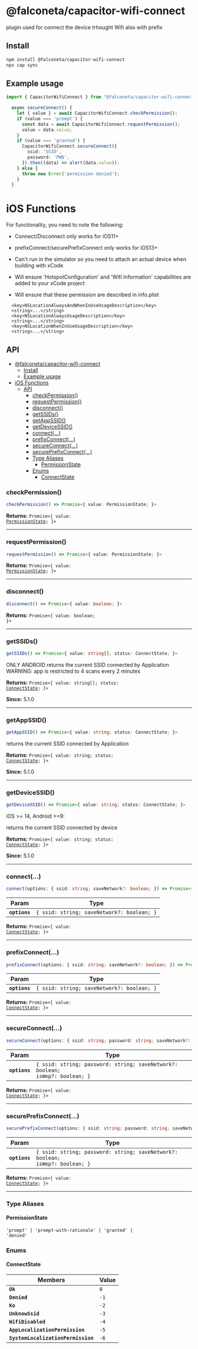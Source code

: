 # @falconeta/capacitor-wifi-connect

plugin used for connect the device trhought Wifi also with prefix

## Install

```bash
npm install @falconeta/capacitor-wifi-connect
npx cap sync
```

## Example usage
```typescript
import { CapacitorWifiConnect } from "@falconeta/capacitor-wifi-connect";

  async secureConnect() {
    let { value } = await CapacitorWifiConnect.checkPermission();
    if (value === 'prompt') {
      const data = await CapacitorWifiConnect.requestPermission();
      value = data.value;
    }
    if (value === 'granted') {
      CapacitorWifiConnect.secureConnect({
        ssid: 'SSID', 
        password: 'PWD', 
      }).then((data) => alert(data.value));
    } else {
      throw new Error('permission denied');
    }
  }
```

# iOS Functions
For functionality, you need to note the following:

* Connect/Disconnect only works for iOS11+

* prefixConnect/securePrefixConnect only works for iOS13+

* Can't run in the simulator so you need to attach an actual device when building with xCode

* Will ensure 'HotspotConfiguration' and 'Wifi Information' capabilities are added to your xCode project

* Will ensure that these permission are described in info.plist
```plist
  <key>NSLocationAlwaysAndWhenInUseUsageDescription</key>
  <string>...</string>
  <key>NSLocationAlwaysUsageDescription</key>
  <string>...</string>
  <key>NSLocationWhenInUseUsageDescription</key>
  <string>...</string>
  ```

## API

<docgen-index>

- [@falconeta/capacitor-wifi-connect](#falconetacapacitor-wifi-connect)
  - [Install](#install)
  - [Example usage](#example-usage)
- [iOS Functions](#ios-functions)
  - [API](#api)
    - [checkPermission()](#checkpermission)
    - [requestPermission()](#requestpermission)
    - [disconnect()](#disconnect)
    - [getSSIDs()](#getssids)
    - [getAppSSID()](#getappssid)
    - [getDeviceSSID()](#getdevicessid)
    - [connect(...)](#connect)
    - [prefixConnect(...)](#prefixconnect)
    - [secureConnect(...)](#secureconnect)
    - [securePrefixConnect(...)](#secureprefixconnect)
    - [Type Aliases](#type-aliases)
      - [PermissionState](#permissionstate)
    - [Enums](#enums)
      - [ConnectState](#connectstate)

</docgen-index>

<docgen-api>
<!--Update the source file JSDoc comments and rerun docgen to update the docs below-->

### checkPermission()

```typescript
checkPermission() => Promise<{ value: PermissionState; }>
```

**Returns:** <code>Promise&lt;{ value: <a href="#permissionstate">PermissionState</a>; }&gt;</code>

--------------------


### requestPermission()

```typescript
requestPermission() => Promise<{ value: PermissionState; }>
```

**Returns:** <code>Promise&lt;{ value: <a href="#permissionstate">PermissionState</a>; }&gt;</code>

--------------------


### disconnect()

```typescript
disconnect() => Promise<{ value: boolean; }>
```

**Returns:** <code>Promise&lt;{ value: boolean; }&gt;</code>

--------------------


### getSSIDs()

```typescript
getSSIDs() => Promise<{ value: string[]; status: ConnectState; }>
```

ONLY ANDROID
returns the current SSID connected by Application
WARNING: app is restricted to 4 scans every 2 minutes

**Returns:** <code>Promise&lt;{ value: string[]; status: <a href="#connectstate">ConnectState</a>; }&gt;</code>

**Since:** 5.1.0

--------------------


### getAppSSID()

```typescript
getAppSSID() => Promise<{ value: string; status: ConnectState; }>
```

returns the current SSID connected by Application

**Returns:** <code>Promise&lt;{ value: string; status: <a href="#connectstate">ConnectState</a>; }&gt;</code>

**Since:** 5.1.0

--------------------


### getDeviceSSID()

```typescript
getDeviceSSID() => Promise<{ value: string; status: ConnectState; }>
```

iOS &gt;= 14, Android &gt;=9: 

returns the current SSID connected by device

**Returns:** <code>Promise&lt;{ value: string; status: <a href="#connectstate">ConnectState</a>; }&gt;</code>

**Since:** 5.1.0

--------------------


### connect(...)

```typescript
connect(options: { ssid: string; saveNetwork?: boolean; }) => Promise<{ value: ConnectState; }>
```

| Param         | Type                                                  |
| ------------- | ----------------------------------------------------- |
| **`options`** | <code>{ ssid: string; saveNetwork?: boolean; }</code> |

**Returns:** <code>Promise&lt;{ value: <a href="#connectstate">ConnectState</a>; }&gt;</code>

--------------------


### prefixConnect(...)

```typescript
prefixConnect(options: { ssid: string; saveNetwork?: boolean; }) => Promise<{ value: ConnectState; }>
```

| Param         | Type                                                  |
| ------------- | ----------------------------------------------------- |
| **`options`** | <code>{ ssid: string; saveNetwork?: boolean; }</code> |

**Returns:** <code>Promise&lt;{ value: <a href="#connectstate">ConnectState</a>; }&gt;</code>

--------------------


### secureConnect(...)

```typescript
secureConnect(options: { ssid: string; password: string; saveNetwork?: boolean; isWep?: boolean; }) => Promise<{ value: ConnectState; }>
```

| Param         | Type                                                                                     |
| ------------- | ---------------------------------------------------------------------------------------- |
| **`options`** | <code>{ ssid: string; password: string; saveNetwork?: boolean; isWep?: boolean; }</code> |

**Returns:** <code>Promise&lt;{ value: <a href="#connectstate">ConnectState</a>; }&gt;</code>

--------------------


### securePrefixConnect(...)

```typescript
securePrefixConnect(options: { ssid: string; password: string; saveNetwork?: boolean; isWep?: boolean; }) => Promise<{ value: ConnectState; }>
```

| Param         | Type                                                                                     |
| ------------- | ---------------------------------------------------------------------------------------- |
| **`options`** | <code>{ ssid: string; password: string; saveNetwork?: boolean; isWep?: boolean; }</code> |

**Returns:** <code>Promise&lt;{ value: <a href="#connectstate">ConnectState</a>; }&gt;</code>

--------------------


### Type Aliases


#### PermissionState

<code>'prompt' | 'prompt-with-rationale' | 'granted' | 'denied'</code>


### Enums


#### ConnectState

| Members                            | Value           |
| ---------------------------------- | --------------- |
| **`Ok`**                           | <code>0</code>  |
| **`Denied`**                       | <code>-1</code> |
| **`Ko`**                           | <code>-2</code> |
| **`UnknowSsid`**                   | <code>-3</code> |
| **`WifiDisabled`**                 | <code>-4</code> |
| **`AppLocalizationPermission`**    | <code>-5</code> |
| **`SystemLocalizationPermission`** | <code>-6</code> |

</docgen-api>
